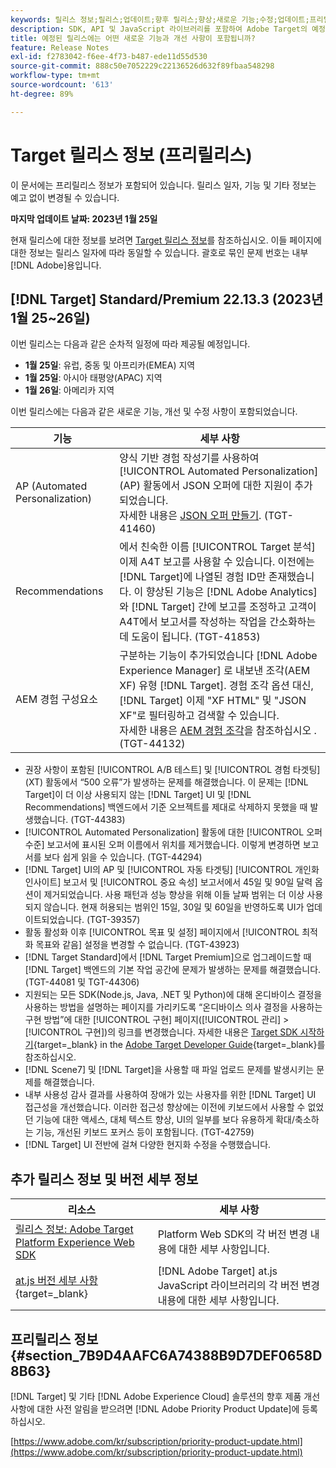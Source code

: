 ```yaml
---
keywords: 릴리스 정보;릴리스;업데이트;향후 릴리스;향상;새로운 기능;수정;업데이트;프리릴리스
description: SDK, API 및 JavaScript 라이브러리를 포함하여 Adobe Target의 예정된 릴리스에 포함된 새로운 기능, 개선 사항 및 수정 내용에 대해 알아봅니다.
title: 예정된 릴리스에는 어떤 새로운 기능과 개선 사항이 포함됩니까?
feature: Release Notes
exl-id: f2783042-f6ee-4f73-b487-ede11d55d530
source-git-commit: 888c50e7052229c22136526d632f89fbaa548298
workflow-type: tm+mt
source-wordcount: '613'
ht-degree: 89%

---
```


# Target 릴리스 정보 (프리릴리스)

이 문서에는 프리릴리스 정보가 포함되어 있습니다. 릴리스 일자, 기능 및 기타 정보는 예고 없이 변경될 수 있습니다.

**마지막 업데이트 날짜: 2023년 1월 25일**

현재 릴리스에 대한 정보를 보려면 [Target 릴리스 정보](release-notes.md)를 참조하십시오. 이들 페이지에 대한 정보는 릴리스 일자에 따라 동일할 수 있습니다. 괄호로 묶인 문제 번호는 내부 [!DNL Adobe]용입니다.

## [!DNL Target] Standard/Premium 22.13.3 (2023년 1월 25~26일)

이번 릴리스는 다음과 같은 순차적 일정에 따라 제공될 예정입니다.

* **1월 25일**: 유럽, 중동 및 아프리카(EMEA) 지역
* **1월 25일**: 아시아 태평양(APAC) 지역
* **1월 26일**: 아메리카 지역

이번 릴리스에는 다음과 같은 새로운 기능, 개선 및 수정 사항이 포함되었습니다.

| 기능 | 세부 사항 |
| --- | --- |
| AP (Automated Personalization) | 양식 기반 경험 작성기를 사용하여 [!UICONTROL Automated Personalization] (AP) 활동에서 JSON 오퍼에 대한 지원이 추가되었습니다.<br>자세한 내용은 [JSON 오퍼 만들기](/help/main/c-experiences/c-manage-content/create-json-offer.md). (TGT-41460) |
| Recommendations | 에서 친숙한 이름 [!UICONTROL Target 분석] 이제 A4T 보고를 사용할 수 있습니다. 이전에는 [!DNL Target]에 나열된 경험 ID만 존재했습니다. 이 향상된 기능은 [!DNL Adobe Analytics]와 [!DNL Target] 간에 보고를 조정하고 고객이 A4T에서 보고서를 작성하는 작업을 간소화하는 데 도움이 됩니다. (TGT-41853) |
| AEM 경험 구성요소 | 구분하는 기능이 추가되었습니다 [!DNL Adobe Experience Manager] 로 내보낸 조각(AEM XF) 유형 [!DNL Target]. 경험 조각 옵션 대신, [!DNL Target] 이제 &quot;XF HTML&quot; 및 &quot;JSON XF&quot;로 필터링하고 검색할 수 있습니다. <br>자세한 내용은 [AEM 경험 조각](/help/main/c-experiences/c-manage-content/aem-experience-fragments.md)을 참조하십시오 . (TGT-44132) |

* 권장 사항이 포함된 [!UICONTROL A/B 테스트] 및 [!UICONTROL 경험 타겟팅] (XT) 활동에서 “500 오류”가 발생하는 문제를 해결했습니다. 이 문제는 [!DNL Target]이 더 이상 사용되지 않는 [!DNL Target] UI 및 [!DNL Recommendations] 백엔드에서 기준 오브젝트를 제대로 삭제하지 못했을 때 발생했습니다. (TGT-44383)
* [!UICONTROL Automated Personalization] 활동에 대한 [!UICONTROL 오퍼 수준] 보고서에 표시된 오퍼 이름에서 위치를 제거했습니다. 이렇게 변경하면 보고서를 보다 쉽게 읽을 수 있습니다. (TGT-44294)
* [!DNL Target] UI의 AP 및 [!UICONTROL 자동 타겟팅] [!UICONTROL 개인화 인사이트] 보고서 및 [!UICONTROL 중요 속성] 보고서에서 45일 및 90일 달력 옵션이 제거되었습니다. 사용 패턴과 성능 향상을 위해 이들 날짜 범위는 더 이상 사용되지 않습니다. 현재 허용되는 범위인 15일, 30일 및 60일을 반영하도록 UI가 업데이트되었습니다. (TGT-39357)
* 활동 활성화 이후 [!UICONTROL 목표 및 설정] 페이지에서 [!UICONTROL 최적화 목표와 같음] 설정을 변경할 수 없습니다. (TGT-43923)
* [!DNL Target Standard]에서 [!DNL Target Premium]으로 업그레이드할 때 [!DNL Target] 백엔드의 기본 작업 공간에 문제가 발생하는 문제를 해결했습니다. (TGT-44081 및 TGT-44306)
* 지원되는 모든 SDK(Node.js, Java, .NET 및 Python)에 대해 온디바이스 결정을 사용하는 방법을 설명하는 페이지를 가리키도록 “온디바이스 의사 결정을 사용하는 구현 방법”에 대한 [!UICONTROL 구현] 페이지([!UICONTROL 관리] > [!UICONTROL 구현])의 링크를 변경했습니다. 자세한 내용은 [Target SDK 시작하기](https://developer.adobe.com/target/implement/server-side/sdk-guides/getting-started/){target=_blank} in the [Adobe Target Developer Guide](https://developer.adobe.com/target/){target=_blank}를 참조하십시오.
* [!DNL Scene7] 및 [!DNL Target]을 사용할 때 파일 업로드 문제를 발생시키는 문제를 해결했습니다.
* 내부 사용성 감사 결과를 사용하여 장애가 있는 사용자를 위한 [!DNL Target] UI 접근성을 개선했습니다. 이러한 접근성 향상에는 이전에 키보드에서 사용할 수 없었던 기능에 대한 액세스, 대체 텍스트 향상, UI의 일부를 보다 유용하게 확대/축소하는 기능, 개선된 키보드 포커스 등이 포함됩니다. (TGT-42759)
* [!DNL Target] UI 전반에 걸쳐 다양한 현지화 수정을 수행했습니다.

## 추가 릴리스 정보 및 버전 세부 정보

| 리소스 | 세부 사항 |
|--- |--- |
| [릴리스 정보: Adobe Target Platform Experience Web SDK](https://experienceleague.adobe.com/docs/experience-platform/edge/release-notes.html?lang=ko-KR) | Platform Web SDK의 각 버전 변경 내용에 대한 세부 사항입니다. |
| [at.js 버전 세부 사항](https://developer.adobe.com/target/implement/client-side/atjs/target-atjs-versions/){target=_blank} | [!DNL Adobe Target] at.js JavaScript 라이브러리의 각 버전 변경 내용에 대한 세부 사항입니다. |


## 프리릴리스 정보 {#section_7B9D4AAFC6A74388B9D7DEF0658D8B63}

[!DNL Target] 및 기타 [!DNL Adobe Experience Cloud] 솔루션의 향후 제품 개선 사항에 대한 사전 알림을 받으려면 [!DNL Adobe Priority Product Update]에 등록하십시오.

[https://www.adobe.com/kr/subscription/priority-product-update.html](https://www.adobe.com/kr/subscription/priority-product-update.html)
